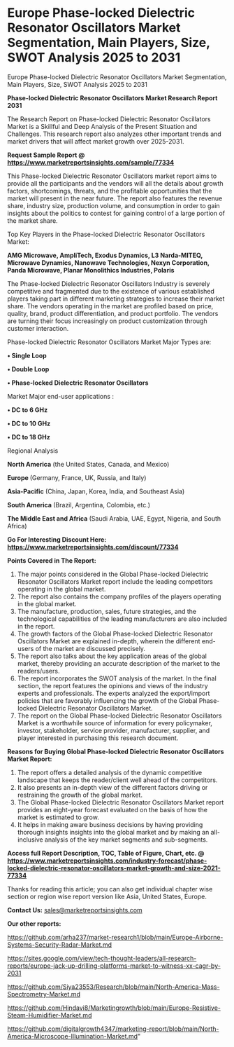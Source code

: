 # Europe Phase-locked Dielectric Resonator Oscillators Market Segmentation, Main Players, Size, SWOT Analysis 2025 to 2031
 Europe Phase-locked Dielectric Resonator Oscillators Market Segmentation, Main Players, Size, SWOT Analysis 2025 to 2031

<strong>Phase-locked Dielectric Resonator Oscillators Market Research Report 2031</strong>

The Research Report on Phase-locked Dielectric Resonator Oscillators Market is a Skillful and Deep Analysis of the Present Situation and Challenges. This research report also analyzes other important trends and market drivers that will affect market growth over 2025-2031.

<strong>Request Sample Report @ <a href=https://www.marketreportsinsights.com/sample/77334>https://www.marketreportsinsights.com/sample/77334</a></strong>

This Phase-locked Dielectric Resonator Oscillators market report aims to provide all the participants and the vendors will all the details about growth factors, shortcomings, threats, and the profitable opportunities that the market will present in the near future. The report also features the revenue share, industry size, production volume, and consumption in order to gain insights about the politics to contest for gaining control of a large portion of the market share.

Top Key Players in the Phase-locked Dielectric Resonator Oscillators Market:

<strong>AMG Microwave, AmpliTech, Exodus Dynamics, L3 Narda-MITEQ, Microwave Dynamics, Nanowave Technologies, Nexyn Corporation, Panda Microwave, Planar Monolithics Industries, Polaris</strong>

The Phase-locked Dielectric Resonator Oscillators Industry is severely competitive and fragmented due to the existence of various established players taking part in different marketing strategies to increase their market share. The vendors operating in the market are profiled based on price, quality, brand, product differentiation, and product portfolio. The vendors are turning their focus increasingly on product customization through customer interaction.

Phase-locked Dielectric Resonator Oscillators Market Major Types are:

<strong>• Single Loop

• Double Loop

• Phase-locked Dielectric Resonator Oscillators</strong>

Market Major end-user applications :

<strong>• DC to 6 GHz

• DC to 10 GHz

• DC to 18 GHz</strong>

Regional Analysis

</u><strong><b>North America</b></strong> (the United States, Canada, and Mexico)

<strong><b>Europe </b></strong>(Germany, France, UK, Russia, and Italy)

<strong><b>Asia-Pacific</b></strong> (China, Japan, Korea, India, and Southeast Asia)

<strong><b>South America</b></strong> (Brazil, Argentina, Colombia, etc.)

<strong><b>The Middle East and Africa</b></strong> (Saudi Arabia, UAE, Egypt, Nigeria, and South Africa)

<strong>Go For Interesting Discount Here: <a href=https://www.marketreportsinsights.com/discount/77334>https://www.marketreportsinsights.com/discount/77334</a></strong>

<strong>Points Covered in The Report:</strong>
<ol>
  <li>The major points considered in the Global Phase-locked Dielectric Resonator Oscillators Market report include the leading competitors operating in the global market.</li>
  <li>The report also contains the company profiles of the players operating in the global market.</li>
  <li>The manufacture, production, sales, future strategies, and the technological capabilities of the leading manufacturers are also included in the report.</li>
  <li>The growth factors of the Global Phase-locked Dielectric Resonator Oscillators Market are explained in-depth, wherein the different end-users of the market are discussed precisely.</li>
  <li>The report also talks about the key application areas of the global market, thereby providing an accurate description of the market to the readers/users.</li>
  <li>The report incorporates the SWOT analysis of the market. In the final section, the report features the opinions and views of the industry experts and professionals. The experts analyzed the export/import policies that are favorably influencing the growth of the Global Phase-locked Dielectric Resonator Oscillators Market.</li>
  <li>The report on the Global Phase-locked Dielectric Resonator Oscillators Market is a worthwhile source of information for every policymaker, investor, stakeholder, service provider, manufacturer, supplier, and player interested in purchasing this research document.</li>
</ol>
<strong>Reasons for Buying Global Phase-locked Dielectric Resonator Oscillators Market Report:</strong>

<ol>
  <li>The report offers a detailed analysis of the dynamic competitive landscape that keeps the reader/client well ahead of the competitors.</li>
  <li>It also presents an in-depth view of the different factors driving or restraining the growth of the global market.</li>
  <li>The Global Phase-locked Dielectric Resonator Oscillators Market report provides an eight-year forecast evaluated on the basis of how the market is estimated to grow.</li>
  <li>It helps in making aware business decisions by having providing thorough insights insights into the global market and by making an all-inclusive analysis of the key market segments and sub-segments.</li>
</ol>
<strong>Access full Report Description, TOC, Table of Figure, Chart, etc. @ <a href=https://www.marketreportsinsights.com/industry-forecast/phase-locked-dielectric-resonator-oscillators-market-growth-and-size-2021-77334>https://www.marketreportsinsights.com/industry-forecast/phase-locked-dielectric-resonator-oscillators-market-growth-and-size-2021-77334</a></strong>


Thanks for reading this article; you can also get individual chapter wise section or region wise report version like Asia, United States, Europe.

<strong>Contact Us:</strong>
sales@marketreportsinsights.com

<strong>Our other reports:</strong>

<a href=https://github.com/arha237/market-research1/blob/main/Europe-Airborne-Systems-Security-Radar-Market.md>https://github.com/arha237/market-research1/blob/main/Europe-Airborne-Systems-Security-Radar-Market.md</a>

<a href=https://sites.google.com/view/tech-thought-leaders/all-research-reports/europe-jack-up-drilling-platforms-market-to-witness-xx-cagr-by-2031>https://sites.google.com/view/tech-thought-leaders/all-research-reports/europe-jack-up-drilling-platforms-market-to-witness-xx-cagr-by-2031</a>

<a href=https://github.com/Siya23553/Research/blob/main/North-America-Mass-Spectrometry-Market.md>https://github.com/Siya23553/Research/blob/main/North-America-Mass-Spectrometry-Market.md</a>

<a href=https://github.com/Hindavi8/Marketingrowth/blob/main/Europe-Resistive-Steam-Humidifier-Market.md>https://github.com/Hindavi8/Marketingrowth/blob/main/Europe-Resistive-Steam-Humidifier-Market.md</a>

<a href=https://github.com/digitalgrowth4347/marketing-report/blob/main/North-America-Microscope-Illumination-Market.md>https://github.com/digitalgrowth4347/marketing-report/blob/main/North-America-Microscope-Illumination-Market.md</a>"
